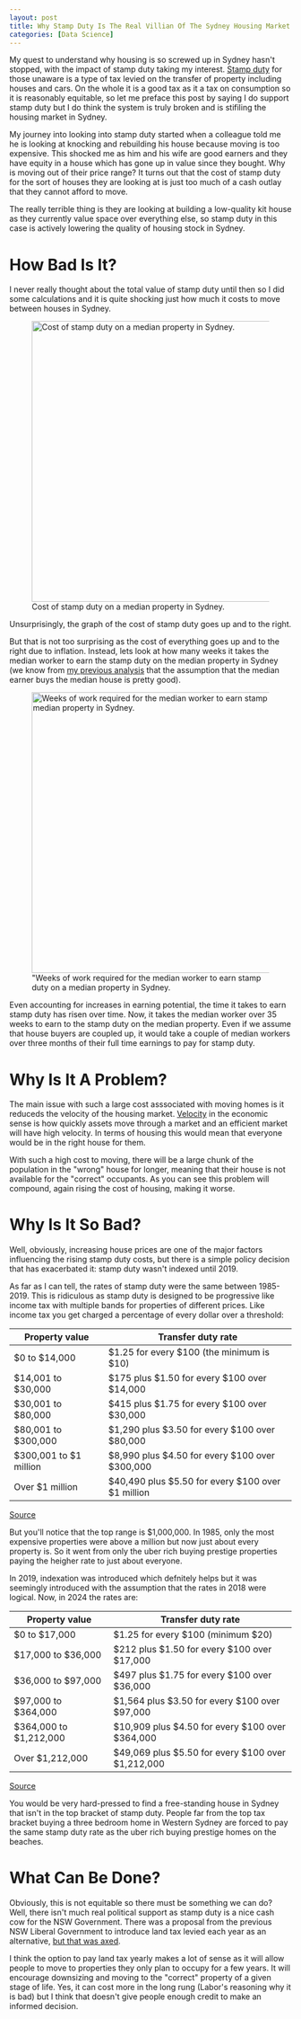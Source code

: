 ```yaml
---
layout: post
title: Why Stamp Duty Is The Real Villian Of The Sydney Housing Market
categories: [Data Science]
---
```


My quest to understand why housing is so screwed up in Sydney hasn't stopped, with the impact of stamp duty taking my interest. [Stamp duty](https://www.revenue.nsw.gov.au/taxes-duties-levies-royalties/transfer-duty/buying-property) for those unaware is a type of tax levied on the transfer of property including houses and cars. On the whole it is a good tax as it a tax on consumption so it is reasonably equitable, so let me preface this post by saying I do support stamp duty but I do think the system is truly broken and is stifiling the housing market in Sydney.

My journey into looking into stamp duty started when a colleague told me he is looking at knocking and rebuilding his house because moving is too expensive. This shocked me as him and his wife are good earners and they have equity in a house which has gone up in value since they bought. Why is moving out of their price range? It turns out that the cost of stamp duty for the sort of houses they are looking at is just too much of a cash outlay that they cannot afford to move. 

The really terrible thing is they are looking at building a low-quality kit house as they currently value space over everything else, so stamp duty in this case is actively lowering the quality of housing stock in Sydney.

# How Bad Is It?

I never really thought about the total value of stamp duty until then so I did some calculations and it is quite shocking just how much it costs to move between houses in Sydney. 

<figure>
    <img src="{{ site.baseurl }}/images/2024-08-18-Stamp-Duty.md/Stamp_duty.png" alt="Cost of stamp duty on a median property in Sydney."width="500"/>
    <figcaption>Cost of stamp duty on a median property in Sydney.</figcaption>
</figure>

Unsurprisingly, the graph of the cost of stamp duty goes up and to the right. 

But that is not too surprising as the cost of everything goes up and to the right due to inflation. Instead, lets look at how many weeks it takes the median worker to earn the stamp duty on the median property in Sydney (we know from [my previous analysis](https://surfacethoughts.com/Sydney-Property/) that the assumption that the median earner buys the median house is pretty good). 

<figure>
    <img src="{{ site.baseurl }}/images/2024-08-18-Stamp-Duty.md/Stamp_duty_weeks.png" alt="Weeks of work required for the median worker to earn stamp duty on a median property in Sydney." width="500"/>
    <figcaption>"Weeks of work required for the median worker to earn stamp duty on a median property in Sydney.</figcaption>
</figure>

Even accounting for increases in earning potential, the time it takes to earn stamp duty has risen over time. Now, it takes the median worker over 35 weeks to earn to the stamp duty on the median property. Even if we assume that house buyers are coupled up, it would take a couple of median workers over three months of their full time earnings to pay for stamp duty. 

# Why Is It A Problem?

The main issue with such a large cost asssociated with moving homes is it reduceds the velocity of the housing market. [Velocity](https://en.wikipedia.org/wiki/Velocity_of_money) in the economic sense is how quickly assets move through a market and an efficient market will have high velocity. In terms of housing this would mean that everyone would be in the right house for them. 

With such a high cost to moving, there will be a large chunk of the population in the "wrong" house for longer, meaning that their house is not available for the "correct" occupants. As you can see this problem will compound, again rising the cost of housing, making it worse. 

# Why Is It So Bad?

Well, obviously, increasing house prices are one of the major factors influencing the rising stamp duty costs, but there is a simple policy decision that has exacerbated it: stamp duty wasn't indexed until 2019.

As far as I can tell, the rates of stamp duty were the same between 1985-2019. This is ridiculous as stamp duty is designed to be progressive like income tax with multiple bands for properties of different prices. Like income tax you get charged a percentage of every dollar over a threshold:

| Property value        | Transfer duty rate                                       |
|-----------------------|----------------------------------------------------------|
| $0 to $14,000         | $1.25 for every $100 (the minimum is $10)                |
| $14,001 to $30,000    | $175 plus $1.50 for every $100 over $14,000              |
| $30,001 to $80,000    | $415 plus $1.75 for every $100 over $30,000              |
| $80,001 to $300,000   | $1,290 plus $3.50 for every $100 over $80,000            |
| $300,001 to $1 million| $8,990 plus $4.50 for every $100 over $300,000           |
| Over $1 million       | $40,490 plus $5.50 for every $100 over $1 million        |

[Source](https://www.revenue.nsw.gov.au/taxes-duties-levies-royalties/transfer-duty)

But you'll notice that the top range is $1,000,000. In 1985, only the most expensive properties were above a million but now just about every property is. So it went from only the uber rich buying prestige properties paying the heigher rate to just about everyone. 

In 2019, indexation was introduced which defnitely helps but it was seemingly introduced with the assumption that the rates in 2018 were logical. Now, in 2024 the rates are: 

| Property value           | Transfer duty rate                                       |
|--------------------------|----------------------------------------------------------|
| $0 to $17,000            | $1.25 for every $100 (minimum $20)                       |
| $17,000 to $36,000       | $212 plus $1.50 for every $100 over $17,000              |
| $36,000 to $97,000       | $497 plus $1.75 for every $100 over $36,000              |
| $97,000 to $364,000      | $1,564 plus $3.50 for every $100 over $97,000            |
| $364,000 to $1,212,000   | $10,909 plus $4.50 for every $100 over $364,000          |
| Over $1,212,000          | $49,069 plus $5.50 for every $100 over $1,212,000        |

[Source](https://www.revenue.nsw.gov.au/taxes-duties-levies-royalties/transfer-duty)

You would be very hard-pressed to find a free-standing house in Sydney that isn't in the top bracket of stamp duty. People far from the top tax bracket buying a three bedroom home in Western Sydney are forced to pay the same stamp duty rate as the uber rich buying prestige homes on the beaches. 


# What Can Be Done?

Obviously, this is not equitable so there must be something we can do? Well, there isn't much real political support as stamp duty is a nice cash cow for the NSW Government. There was a proposal from the previous NSW Liberal Government to introduce land tax levied each year as an alternative, [but that was axed](https://www.smh.com.au/politics/nsw/perrottet-s-flagship-land-tax-to-go-as-minns-introduces-stamp-duty-reform-20230521-p5da1j.html). 

I think the option to pay land tax yearly makes a lot of sense as it will allow people to move to properties they only plan to occupy for a few years. It will encourage downsizing and moving to the "correct" property of a given stage of life. Yes, it can cost more in the long rung (Labor's reasoning why it is bad) but I think that doesn't give people enough credit to make an informed decision. 

